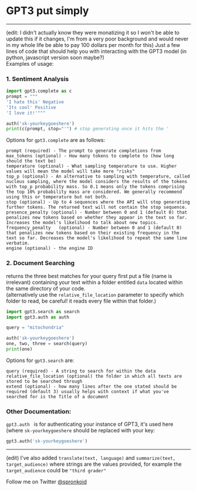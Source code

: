 # GPT3 put simply
---
(edit: I didn't actually know they were monatizing it so I won't be able to update this if it changes, I'm from a very poor background and would never in my whole life be able to pay 100 dollars per month for this)
Just a few lines of code that should help you with interacting with the GPT3 model (in python, javascript version soon maybe?) <br>
Examples of usage:

### 1. Sentiment Analysis
```python
import gpt3.complete as c
prompt = """
'I hate this' Negative
'Its cool' Positive
'I love it!'"""

auth('sk-yourkeygoeshere')
print(c(prompt, stop="'") # stop generating once it hits the '
```
Options for `gpt3.complete` are as follows:
```
prompt (required) - The prompt to generate completions from
max_tokens (optional) - How many tokens to complete to (how long should the text be)
temperature (optional) - What sampling temperature to use. Higher values will mean the model will take more "risks"
top_p (optional) - An alternative to sampling with temperature, called nucleus sampling, where the model considers the results of the tokens with top_p probability mass. So 0.1 means only the tokens comprising the top 10% probability mass are considered. We generally recommend using this or temperature but not both.
stop (optional) - Up to 4 sequences where the API will stop generating further tokens. The returned text will not contain the stop sequence.
presence_penalty (optional) - Number between 0 and 1 (default 0) that penalizes new tokens based on whether they appear in the text so far. Increases the model's likelihood to talk about new topics.
frequency_penalty	(optional) - Number between 0 and 1 (default 0) that penalizes new tokens based on their existing frequency in the text so far. Decreases the model's likelihood to repeat the same line verbatim.
engine (optional) - the engine ID
```

### 2. Document Searching
returns the three best matches for your query
first put a file (name is irrelevant) containing your text within a folder entitled `data` located within the same directory of your code. <br>
(alternatively use the `relative_file_location` parameter to specify which folder to read, be careful! it reads every file within that folder.)
```python
import gpt3.search as search
import gpt3.auth as auth

query = "mitochondria"

auth('sk-yourkeygoeshere')
one, two, three = search(query)
print(one)
```
Options for `gpt3.search` are:
```
query (required) - A string to search for within the data
relative_file_location (optional) the folder in which all texts are stored to be searched through
extend (optional) - how many lines after the one stated should be required (default 3) usually helps with context if what you've searched for is the Title of a document
```
### Other Documentation:

`gpt3.auth ` is for authenticating your instance of GPT3, it's used here (where `sk-yourkeygoeshere` should be replaced with your key:
```python
gpt3.auth('sk-yourkeygoeshere')
``` 
---
(edit) I've also added `translate(text, language)` and `summarize(text, target_audience)` where strings are the values provided, for example the `target_audience` could be `"third grader"`

Follow me on Twitter [@spronkoid](https://twitter.com/spronkoid)
